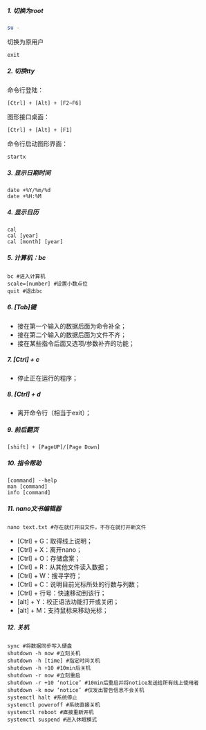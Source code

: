 ##### 1. 切换为root

```bash
su -
```

切换为原用户

```
exit
```

##### 2. 切换tty

命令行登陆：

```
[Ctrl] + [Alt] + [F2~F6]
```

图形接口桌面：

```
[Ctrl] + [Alt] + [F1]
```

命令行启动图形界面：

```
startx
```

##### 3. 显示日期时间

```
date +%Y/%m/%d
date +%H:%M
```

##### 4. 显示日历

```
cal
cal [year]
cal [month] [year]
```

##### 5. 计算机：bc

```
bc #进入计算机
scale=[number] #设置小数点位
quit #退出bc
```

##### 6. [Tab]键

- 接在第一个输入的数据后面为命令补全；
- 接在第二个输入的数据后面为文件不齐；
- 接在某些指令后面又选项/参数补齐的功能；

##### 7. [Ctrl] + c

- 停止正在运行的程序；

##### 8. [Ctrl] + d

- 离开命令行（相当于exit）；

##### 9. 前后翻页

```
[shift] + [PageUP]/[Page Down]
```

##### 10. 指令帮助

```
[command] --help
man [command]
info [command]
```

##### 11. nano文书编辑器

```
nano text.txt #存在就打开旧文件，不存在就打开新文件
```

- [Ctrl] + G：取得线上说明；
- [Ctrl] + X：离开nano；
- [Ctrl] + O：存储盘案；
- [Ctrl] + R：从其他文件读入数据；
- [Ctrl] + W：搜寻字符；
- [Ctrl] + C：说明目前光标所处的行数与列数；
- [Ctrl] + 行号：快速移动到该行；
- [alt] + Y：校正语法功能打开或关闭；
- [alt] + M：支持鼠标来移动光标；

##### 12. 关机

```
sync #将数据同步写入硬盘
shutdown -h now #立刻关机
shutdown -h [time] #指定时间关机
shutdown -h +10 #10min后关机
shutdown -r now #立刻重启
shutdown -r +10 ‘notice’ #10min后重启并将notice发送给所有线上使用者
shutdown -k now ‘notice’ #仅发出警告信息不会关机
systemctl halt #系统停止
systemctl poweroff #系统直接关机
systemctl reboot #直接重新开机
systemctl suspend #进入休眠模式
```





